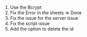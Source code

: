 1) Use the Bcrypt 
2) Fix the Error in the sheets => Done
3) Fix the issue for the server issue 
4) Fix the script issue 
5) Add the option to delete the id 
